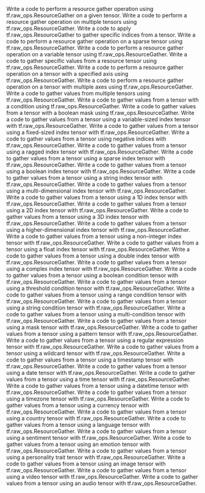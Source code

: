 Write a code to perform a resource gather operation using tf.raw_ops.ResourceGather on a given tensor.
Write a code to perform a resource gather operation on multiple tensors using tf.raw_ops.ResourceGather.
Write a code to apply tf.raw_ops.ResourceGather to gather specific indices from a tensor.
Write a code to perform a resource gather operation on a sparse tensor using tf.raw_ops.ResourceGather.
Write a code to perform a resource gather operation on a variable tensor using tf.raw_ops.ResourceGather.
Write a code to gather specific values from a resource tensor using tf.raw_ops.ResourceGather.
Write a code to perform a resource gather operation on a tensor with a specified axis using tf.raw_ops.ResourceGather.
Write a code to perform a resource gather operation on a tensor with multiple axes using tf.raw_ops.ResourceGather.
Write a code to gather values from multiple tensors using tf.raw_ops.ResourceGather.
Write a code to gather values from a tensor with a condition using tf.raw_ops.ResourceGather.
Write a code to gather values from a tensor with a boolean mask using tf.raw_ops.ResourceGather.
Write a code to gather values from a tensor using a variable-sized index tensor with tf.raw_ops.ResourceGather.
Write a code to gather values from a tensor using a fixed-sized index tensor with tf.raw_ops.ResourceGather.
Write a code to gather values from a tensor using negative indices with tf.raw_ops.ResourceGather.
Write a code to gather values from a tensor using a ragged index tensor with tf.raw_ops.ResourceGather.
Write a code to gather values from a tensor using a sparse index tensor with tf.raw_ops.ResourceGather.
Write a code to gather values from a tensor using a boolean index tensor with tf.raw_ops.ResourceGather.
Write a code to gather values from a tensor using a string index tensor with tf.raw_ops.ResourceGather.
Write a code to gather values from a tensor using a multi-dimensional index tensor with tf.raw_ops.ResourceGather.
Write a code to gather values from a tensor using a 1D index tensor with tf.raw_ops.ResourceGather.
Write a code to gather values from a tensor using a 2D index tensor with tf.raw_ops.ResourceGather.
Write a code to gather values from a tensor using a 3D index tensor with tf.raw_ops.ResourceGather.
Write a code to gather values from a tensor using a higher-dimensional index tensor with tf.raw_ops.ResourceGather.
Write a code to gather values from a tensor using a non-integer index tensor with tf.raw_ops.ResourceGather.
Write a code to gather values from a tensor using a float index tensor with tf.raw_ops.ResourceGather.
Write a code to gather values from a tensor using a double index tensor with tf.raw_ops.ResourceGather.
Write a code to gather values from a tensor using a complex index tensor with tf.raw_ops.ResourceGather.
Write a code to gather values from a tensor using a boolean condition tensor with tf.raw_ops.ResourceGather.
Write a code to gather values from a tensor using a threshold condition tensor with tf.raw_ops.ResourceGather.
Write a code to gather values from a tensor using a range condition tensor with tf.raw_ops.ResourceGather.
Write a code to gather values from a tensor using a string condition tensor with tf.raw_ops.ResourceGather.
Write a code to gather values from a tensor using a multi-condition tensor with tf.raw_ops.ResourceGather.
Write a code to gather values from a tensor using a mask tensor with tf.raw_ops.ResourceGather.
Write a code to gather values from a tensor using a pattern tensor with tf.raw_ops.ResourceGather.
Write a code to gather values from a tensor using a regular expression tensor with tf.raw_ops.ResourceGather.
Write a code to gather values from a tensor using a wildcard tensor with tf.raw_ops.ResourceGather.
Write a code to gather values from a tensor using a timestamp tensor with tf.raw_ops.ResourceGather.
Write a code to gather values from a tensor using a date tensor with tf.raw_ops.ResourceGather.
Write a code to gather values from a tensor using a time tensor with tf.raw_ops.ResourceGather.
Write a code to gather values from a tensor using a datetime tensor with tf.raw_ops.ResourceGather.
Write a code to gather values from a tensor using a timezone tensor with tf.raw_ops.ResourceGather.
Write a code to gather values from a tensor using a currency tensor with tf.raw_ops.ResourceGather.
Write a code to gather values from a tensor using a country tensor with tf.raw_ops.ResourceGather.
Write a code to gather values from a tensor using a language tensor with tf.raw_ops.ResourceGather.
Write a code to gather values from a tensor using a sentiment tensor with tf.raw_ops.ResourceGather.
Write a code to gather values from a tensor using an emotion tensor with tf.raw_ops.ResourceGather.
Write a code to gather values from a tensor using a personality trait tensor with tf.raw_ops.ResourceGather.
Write a code to gather values from a tensor using an image tensor with tf.raw_ops.ResourceGather.
Write a code to gather values from a tensor using a video tensor with tf.raw_ops.ResourceGather.
Write a code to gather values from a tensor using an audio tensor with tf.raw_ops.ResourceGather.